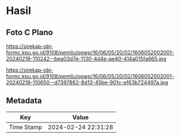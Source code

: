 # Hasil

## Foto C Plano

https://sirekap-obj-formc.kpu.go.id/9108/pemilu/ppwp/16/06/05/20/02/1606052002001-20240218-110242--bea03d7e-1130-4d4e-ae40-414a015fa665.jpg

https://sirekap-obj-formc.kpu.go.id/9108/pemilu/ppwp/16/06/05/20/02/1606052002001-20240218-110650--d7397862-8d13-45be-901c-ef63b724497a.jpg


## Metadata

| Key        | Value               |
| ---------- | ------------------- |
| Time Stamp | 2024-02-24 22:31:28 |



